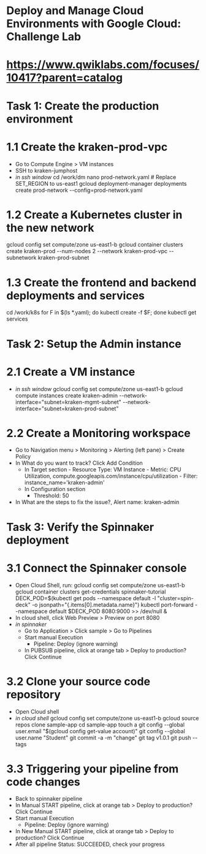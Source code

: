 # Deploy and Manage Cloud Environments with Google Cloud: Challenge Lab
# https://www.qwiklabs.com/focuses/10417?parent=catalog

# Task 1: Create the production environment
# 1.1 Create the kraken-prod-vpc
- Go to Compute Engine > VM instances
- SSH to kraken-jumphost
- *in ssh window*
cd /work/dm
nano prod-network.yaml # Replace SET_REGION to us-east1
gcloud deployment-manager deployments create prod-network --config=prod-network.yaml
    
# 1.2 Create a Kubernetes cluster in the new network
gcloud config set compute/zone us-east1-b
gcloud container clusters create kraken-prod --num-nodes 2 --network kraken-prod-vpc --subnetwork kraken-prod-subnet

# 1.3 Create the frontend and backend deployments and services
cd /work/k8s
for F in $(ls *.yaml); do kubectl create -f $F; done
kubectl get services


# Task 2: Setup the Admin instance
# 2.1 Create a VM instance
- *in ssh window*
gcloud config set compute/zone us-east1-b
gcloud compute instances create kraken-admin --network-interface="subnet=kraken-mgmt-subnet" --network-interface="subnet=kraken-prod-subnet"

# 2.2 Create a Monitoring workspace
- Go to Navigation menu > Monitoring > Alerting (left pane) > Create Policy
- In What do you want to track? Click Add Condition
    - In Target section
            - Resource Type: VM Instance
            - Metric: CPU Utilization, compute.googleapis.com/instance/cpu/utilization
            - Filter: instance_name='kraken-admin'
    - In Configuration section
        - Threshold: 50
- In What are the steps to fix the issue?, Alert name: kraken-admin


# Task 3: Verify the Spinnaker deployment
# 3.1 Connect the Spinnaker console
- Open Cloud Shell, run:
gcloud config set compute/zone us-east1-b
gcloud container clusters get-credentials spinnaker-tutorial
DECK_POD=$(kubectl get pods --namespace default -l "cluster=spin-deck" -o jsonpath="{.items[0].metadata.name}")
kubectl port-forward --namespace default $DECK_POD 8080:9000 >> /dev/null &
- In cloud shell, click Web Preview > Preview on port 8080
- *in spinnaker*
    - Go to Application > Click sample > Go to Pipelines
    - Start manual Execution
        - Pipeline: Deploy (ignore warning)
    - In PUBSUB pipeline, click at orange tab > Deploy to production? Click Continue

# 3.2 Clone your source code repository
- Open Cloud shell
- *in cloud shell*
gcloud config set compute/zone us-east1-b
gcloud source repos clone sample-app
cd sample-app
touch a
git config --global user.email "$(gcloud config get-value account)"
git config --global user.name "Student"
git commit -a -m "change"
git tag v1.0.1
git push --tags

# 3.3 Triggering your pipeline from code changes
- Back to spinnaker pipeline
- In Manual START pipeline, click at orange tab > Deploy to production? Click Continue
- Start manual Execution
    - Pipeline: Deploy (ignore warning)
- In New Manual START pipeline, click at orange tab > Deploy to production? Click Continue
- After all pipeline Status: SUCCEEDED, check your progress
